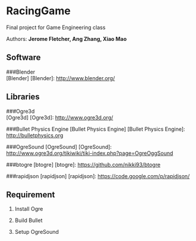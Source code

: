 RacingGame
==========

Final project for Game Engineering class

Authors: **Jerome Fletcher, Ang Zhang, Xiao Mao**

Software
---------

###Blender        
[Blender] 
[Blender]: http://www.blender.org/

Libraries
---------

###Ogre3d        
[Ogre3d] 
[Ogre3d]: http://www.ogre3d.org/

###Bullet Physics Engine
[Bullet Physics Engine]
[Bullet Physics Engine]: http://bulletphysics.org

###OgreSound
[OgreSound]
[OgreSound]: http://www.ogre3d.org/tikiwiki/tiki-index.php?page=OgreOggSound

###btogre
[btogre]
[btogre]: https://github.com/nikki93/btogre


###rapidjson
[rapidjson]
[rapidjson]: https://code.google.com/p/rapidjson/

Requirement
----------
1. Install Ogre

2. Build Bullet

3. Setup OgreSound
